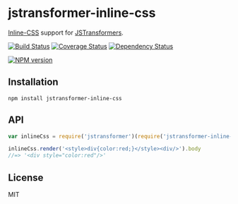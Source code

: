# jstransformer-inline-css

[Inline-CSS](https://www.npmjs.com/package/inline-css) support for [JSTransformers](http://github.com/jstransformers).

[![Build Status](https://img.shields.io/travis/jstransformers/jstransformer-inline-css/master.svg)](https://travis-ci.org/jstransformers/jstransformer-inline-css)
[![Coverage Status](https://img.shields.io/codecov/c/github/jstransformers/jstransformer-inline-css/master.svg)](https://codecov.io/gh/jstransformers/jstransformer-inline-css)
[![Dependency Status](https://img.shields.io/david/jstransformers/jstransformer-inline-css/master.svg)](http://david-dm.org/jstransformers/jstransformer-inline-css)

[![NPM version](https://img.shields.io/npm/v/jstransformer-inline-css.svg)](https://www.npmjs.org/package/jstransformer-inline-css)

## Installation

    npm install jstransformer-inline-css

## API

```js
var inlineCss = require('jstransformer')(require('jstransformer-inline-css'))

inlineCss.render('<style>div{color:red;}</style><div/>').body
//=> '<div style="color:red"/>'
```

## License

MIT
